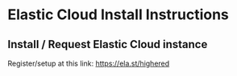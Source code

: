 # Elastic Cloud Install Instructions

## Install / Request Elastic Cloud instance

Register/setup at this link:  https://ela.st/highered

